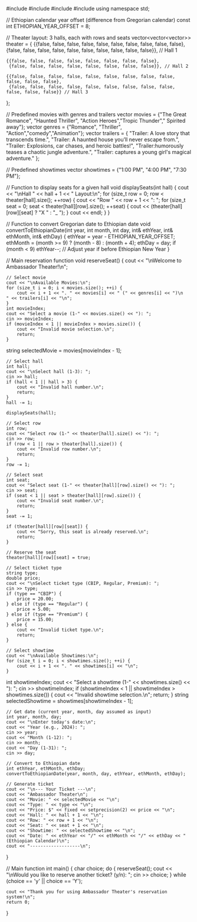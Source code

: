 #include <iostream>
#include <vector>
#include <iomanip>
#include <string>
using namespace std;

// Ethiopian calendar year offset (difference from Gregorian calendar)
const int ETHIOPIAN_YEAR_OFFSET = 8;

// Theater layout: 3 halls, each with rows and seats
vector<vector<vector<bool>>> theater = {
    {{false, false, false, false, false, false, false, false, false, false},
     {false, false, false, false, false, false, false, false, false, false}}, // Hall 1

    {{false, false, false, false, false, false, false, false},
     {false, false, false, false, false, false, false, false}}, // Hall 2

    {{false, false, false, false, false, false, false, false, false, false, false, false},
     {false, false, false, false, false, false, false, false, false, false, false, false}} // Hall 3
};

// Predefined movies with genres and trailers
vector<string> movies = {"The Great Romance", "Haunted Thriller", "Action Heroes","Tropic Thunder"," Spirited away"};
vector<string> genres = {"Romance", "Thriller", "Action","comedy","Animation"};
vector<string> trailers = {
    "Trailer: A love story that transcends time.",
    "Trailer: A haunted house you’ll never escape from.",
    "Trailer: Explosions, car chases, and heroic battles!",
    "Trailer:humorously teases a chaotic jungle adventure.",
    "Trailer: captures a young girl's magical adventure."
};

// Predefined showtimes
vector<string> showtimes = {"1:00 PM", "4:00 PM", "7:30 PM"};

// Function to display seats for a given hall
void displaySeats(int hall) {
    cout << "\nHall " << hall + 1 << " Layout:\n";
    for (size_t row = 0; row < theater[hall].size(); ++row) {
        cout << "Row " << row + 1 << ": ";
        for (size_t seat = 0; seat < theater[hall][row].size(); ++seat) {
            cout << (theater[hall][row][seat] ? "X " : "_ ");
        }
        cout << endl;
    }
}

// Function to convert Gregorian date to Ethiopian date
void convertToEthiopianDate(int year, int month, int day, int& ethYear, int& ethMonth, int& ethDay) {
    ethYear = year - ETHIOPIAN_YEAR_OFFSET;
    ethMonth = (month >= 9) ? (month - 8) : (month + 4);
    ethDay = day;
    if (month < 9) ethYear--; // Adjust year if before Ethiopian New Year
}

// Main reservation function
void reserveSeat() {
    cout << "\nWelcome to Ambassador Theater!\n";

    // Select movie
    cout << "\nAvailable Movies:\n";
    for (size_t i = 0; i < movies.size(); ++i) {
        cout << i + 1 << ". " << movies[i] << " (" << genres[i] << ")\n   " << trailers[i] << "\n";
    }
    int movieIndex;
    cout << "Select a movie (1-" << movies.size() << "): ";
    cin >> movieIndex;
    if (movieIndex < 1 || movieIndex > movies.size()) {
        cout << "Invalid movie selection.\n";
        return;
    }
string selectedMovie = movies[movieIndex - 1];

    // Select hall
    int hall;
    cout << "\nSelect hall (1-3): ";
    cin >> hall;
    if (hall < 1 || hall > 3) {
        cout << "Invalid hall number.\n";
        return;
    }
    hall -= 1;

    displaySeats(hall);

    // Select row
    int row;
    cout << "Select row (1-" << theater[hall].size() << "): ";
    cin >> row;
    if (row < 1 || row > theater[hall].size()) {
        cout << "Invalid row number.\n";
        return;
    }
    row -= 1;

    // Select seat
    int seat;
    cout << "Select seat (1-" << theater[hall][row].size() << "): ";
    cin >> seat;
    if (seat < 1 || seat > theater[hall][row].size()) {
        cout << "Invalid seat number.\n";
        return;
    }
    seat -= 1;

    if (theater[hall][row][seat]) {
        cout << "Sorry, this seat is already reserved.\n";
        return;
    }

    // Reserve the seat
    theater[hall][row][seat] = true;

    // Select ticket type
    string type;
    double price;
    cout << "\nSelect ticket type (CBIP, Regular, Premium): ";
    cin >> type;
    if (type == "CBIP") {
        price = 20.00;
    } else if (type == "Regular") {
        price = 5.00;
    } else if (type == "Premium") {
        price = 15.00;
    } else {
        cout << "Invalid ticket type.\n";
        return;
    }

    // Select showtime
    cout << "\nAvailable Showtimes:\n";
    for (size_t i = 0; i < showtimes.size(); ++i) {
        cout << i + 1 << ". " << showtimes[i] << "\n";
    }

int showtimeIndex;
    cout << "Select a showtime (1-" << showtimes.size() << "): ";
    cin >> showtimeIndex;
    if (showtimeIndex < 1 || showtimeIndex > showtimes.size()) {
        cout << "Invalid showtime selection.\n";
        return;
    }
      string selectedShowtime = showtimes[showtimeIndex - 1];

    // Get date (current year, month, day assumed as input)
    int year, month, day;
    cout << "\nEnter today's date:\n";
    cout << "Year (e.g., 2024): ";
    cin >> year;
    cout << "Month (1-12): ";
    cin >> month;
    cout << "Day (1-31): ";
    cin >> day;

    // Convert to Ethiopian date
    int ethYear, ethMonth, ethDay;
    convertToEthiopianDate(year, month, day, ethYear, ethMonth, ethDay);

    // Generate ticket
    cout << "\n--- Your Ticket ---\n";
    cout << "Ambassador Theater\n";
    cout << "Movie: " << selectedMovie << "\n";
    cout << "Type: " << type << "\n";
    cout << "Price: $" << fixed << setprecision(2) << price << "\n";
    cout << "Hall: " << hall + 1 << "\n";
    cout << "Row: " << row + 1 << "\n";
    cout << "Seat: " << seat + 1 << "\n";
    cout << "Showtime: " << selectedShowtime << "\n";
    cout << "Date: " << ethYear << "/" << ethMonth << "/" << ethDay << " (Ethiopian Calendar)\n";
    cout << "-------------------\n";
}

// Main function
int main() {
    char choice;
    do {
        reserveSeat();
        cout << "\nWould you like to reserve another ticket? (y/n): ";
        cin >> choice;
    } while (choice == 'y' || choice == 'Y');

    cout << "Thank you for using Ambassador Theater's reservation system!\n";
    return 0;
}
